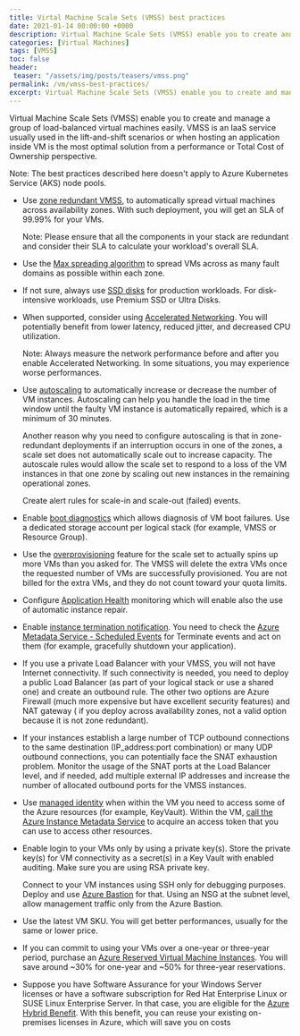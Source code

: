 ```yaml
---
title: Virtal Machine Scale Sets (VMSS) best practices
date: 2021-01-14 00:00:00 +0000
description: Virtual Machine Scale Sets (VMSS) enable you to create and manage a group of load-balanced virtual machines easily. VMSS is an IaaS service usually used in the lift-and-shift scenarios or when hosting an application inside VM is the most optimal solution from a performance or Total Cost of Ownership perspective.
categories: [Virtual Machines]
tags: [VMSS]
toc: false 
header:
 teaser: "/assets/img/posts/teasers/vmss.png"
permalink: /vm/vmss-best-practices/
excerpt: Virtual Machine Scale Sets (VMSS) enable you to create and manage a group of load-balanced virtual machines easily. VMSS is an IaaS service usually used in the lift-and-shift scenarios or when hosting an application inside VM is the most optimal solution from a performance or Total Cost of Ownership perspective. Read about the top best practices you need to know when you deploy VMSS.
---
```

Virtual Machine Scale Sets (VMSS) enable you to create and manage a group of load-balanced virtual machines easily. VMSS is an IaaS service usually used in the lift-and-shift scenarios or when hosting an application inside VM is the most optimal solution from a performance or Total Cost of Ownership perspective.

Note: The best practices described here doesn't apply to Azure Kubernetes Service (AKS) node pools. 

- Use [zone redundant VMSS](https://docs.microsoft.com/en-us/azure/virtual-machine-scale-sets/virtual-machine-scale-sets-use-availability-zones), to automatically spread virtual machines across availability zones. With such deployment, you will get an SLA of 99.99% for your VMs. 
    
    Note: Please ensure that all the components in your stack are redundant and consider their SLA to calculate your workload's overall SLA.
- Use the [Max spreading algorithm](https://docs.microsoft.com/en-us/azure/virtual-machine-scale-sets/virtual-machine-scale-sets-use-availability-zones#availability-considerations) to spread VMs across as many fault domains as possible within each zone.
- If not sure, always use [SSD disks](https://docs.microsoft.com/en-us/azure/virtual-machines/disks-types) for production workloads. For disk-intensive workloads, use Premium SSD or Ultra Disks.
- When supported, consider using [Accelerated Networking](https://docs.microsoft.com/en-us/azure/virtual-network/create-vm-accelerated-networking-cli).  You will potentially benefit from lower latency, reduced jitter, and decreased CPU utilization.
    
    Note: Always measure the network performance before and after you enable Accelerated Networking.  In some situations, you may experience worse performances. 
- Use [autoscaling](https://docs.microsoft.com/en-us/azure/virtual-machine-scale-sets/virtual-machine-scale-sets-autoscale-overview) to automatically increase or decrease the number of VM instances. Autoscaling can help you handle the load in the time window until the faulty VM instance is automatically repaired, which is a minimum of 30 minutes.
    
    Another reason why you need to configure autoscaling is that in zone-redundant deployments if an interruption occurs in one of the zones, a scale set does not automatically scale out to increase capacity. The autoscale rules would allow the scale set to respond to a loss of the VM instances in that one zone by scaling out new instances in the remaining operational zones.
    
    Create alert rules for scale-in and scale-out (failed) events.
- Enable [boot diagnostics](https://docs.microsoft.com/en-us/azure/virtual-machines/boot-diagnostics) which allows diagnosis of VM boot failures. Use a dedicated storage account per logical stack (for example, VMSS or Resource Group).
- Use the [overprovisioning](https://docs.microsoft.com/en-us/azure/virtual-machine-scale-sets/virtual-machine-scale-sets-design-overview#overprovisioning) feature for the scale set to actually spins up more VMs than you asked for. The VMSS will delete the extra VMs once the requested number of VMs are successfully provisioned. You are not billed for the extra VMs, and they do not count toward your quota limits.
- Configure [Application Health](https://docs.microsoft.com/en-us/azure/virtual-machine-scale-sets/virtual-machine-scale-sets-health-extension) monitoring which will enable also the use of automatic instance repair.
- Enable [instance termination notification](https://docs.microsoft.com/en-us/azure/virtual-machine-scale-sets/virtual-machine-scale-sets-terminate-notification). You need to check the [Azure Metadata Service - Scheduled Events](https://docs.microsoft.com/en-us/azure/virtual-machines/linux/scheduled-events) for Terminate events and act on them (for example,  gracefully shutdown your application). 
- If you use a private Load Balancer with your VMSS, you will not have Internet connectivity. If such connectivity is needed, you need to deploy a public Load Balancer (as part of your logical stack or use a shared one) and create an outbound rule. The other two options are Azure Firewall (much more expensive but have excellent security features) and NAT gateway ( if you deploy across availability zones, not a valid option because it is not zone redundant). 
- If your instances establish a large number of TCP outbound connections to the same destination (IP_address:port combination) or many UDP outbound connections, you can potentially face the SNAT exhaustion problem. Monitor the usage of the SNAT ports at the Load Balancer level, and if needed,  add multiple external IP addresses and increase the number of allocated outbound ports for the VMSS instances.
- Use [managed identity](https://docs.microsoft.com/en-us/azure/active-directory/managed-identities-azure-resources/overview) when within the VM you need to access some of the Azure resources (for example, KeyVault). Within the VM, [call the Azure Instance Metadata Service](https://docs.microsoft.com/en-us/azure/active-directory/managed-identities-azure-resources/how-to-use-vm-token) to acquire an access token that you can use to access other resources. 
- Enable login to your VMs only by using a private key(s). Store the private key(s) for VM connectivity as a secret(s) in a Key Vault with enabled auditing. Make sure you are using RSA private key.
    
    Connect to your VM instances using SSH only for debugging purposes. Deploy and use [Azure Bastion](https://docs.microsoft.com/en-us/azure/bastion/bastion-overview) for that. Using an NSG at the subnet level, allow management traffic only from the Azure Bastion.
- Use the latest VM SKU. You will get better performances, usually for the same or lower price. 
- If you can commit to using your VMs over a one-year or three-year period, purchase an [Azure Reserved Virtual Machine Instances](https://azure.microsoft.com/en-us/pricing/reserved-vm-instances/). You will save around ~30% for one-year and ~50% for three-year reservations. 
- Suppose you have Software Assurance for your Windows Server licenses or have a software subscription for Red Hat Enterprise Linux or SUSE Linux Enterprise Server. In that case, you are eligible for the [Azure Hybrid Benefit](https://azure.microsoft.com/en-us/pricing/hybrid-benefit/). With this benefit, you can reuse your existing on-premises licenses in Azure, which will save you on costs


